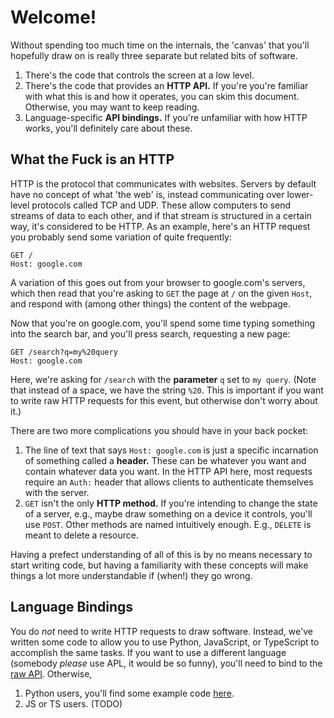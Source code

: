 # Welcome!

Without spending too much time on the internals, the 'canvas' that you'll
hopefully draw on is really three separate but related bits of software.

1. There's the code that controls the screen at a low level.
2. There's the code that provides an **HTTP API.** If you're you're familiar
   with what this is and how it operates, you can skim this document. Otherwise,
   you may want to keep reading.
3. Language-specific **API bindings.** If you're unfamiliar with how HTTP works,
   you'll definitely care about these.

## What the Fuck is an HTTP

HTTP is the protocol that communicates with websites. Servers by default have no
concept of what 'the web' is, instead communicating over lower-level protocols
called TCP and UDP. These allow computers to send streams of data to each other,
and if that stream is structured in a certain way, it's considered to be HTTP.
As an example, here's an HTTP request you probably send some variation of quite
frequently:

```http
GET /
Host: google.com
```

A variation of this goes out from your browser to google.com's servers, which
then read that you're asking to `GET` the page at `/` on the given `Host`, and
respond with (among other things) the content of the webpage.

Now that you're on google.com, you'll spend some time typing something into the
search bar, and you'll press search, requesting a new page:

```http
GET /search?q=my%20query
Host: google.com
```

Here, we're asking for `/search` with the **parameter** `q` set to `my query`.
(Note that instead of a space, we have the string `%20`. This is important if
you want to write raw HTTP requests for this event, but otherwise don't worry
about it.)

There are two more complications you should have in your back pocket:

1. The line of text that says `Host: google.com` is just a specific incarnation
   of something called a **header.** These can be whatever you want and contain
   whatever data you want. In the HTTP API here, most requests require an
   `Auth:` header that allows clients to authenticate themselves with the server.
2. `GET` isn't the only **HTTP method.** If you're intending to change the state
   of a server, e.g., maybe draw something on a device it controls, you'll use
   `POST`. Other methods are named intuitively enough. E.g., `DELETE` is meant to
   delete a resource.

Having a prefect understanding of all of this is by no means necessary to start
writing code, but having a familiarity with these concepts will make things a
lot more understandable if (when!) they go wrong.

## Language Bindings

You do *not* need to write HTTP requests to draw software. Instead, we've
written some code to allow you to use Python, JavaScript, or TypeScript to
accomplish the same tasks. If you want to use a different language (somebody
*please* use APL, it would be so funny), you'll need to bind to the [raw
API](../web/README.md#reference). Otherwise,

1. Python users, you'll find some example code [here](./../bindings/py/examples/drawing.py).
2. JS or TS users. (TODO)